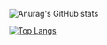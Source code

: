 ![Anurag's GitHub stats](https://github-readme-stats.vercel.app/api?username=fernandadefalco&show_icons=true&theme=nightowl&bg_color=#FFFFFF)

[![Top Langs](https://github-readme-stats.vercel.app/api/top-langs/?username=fernandadefalco&layout=compact&theme=nightowl)](https://github.com/fernandadefalco/github-readme-stats)
